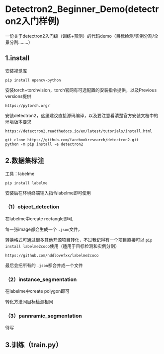 # Detectron2_Beginner_Demo(detectron2入门样例)

一份关于detectron2入门级（训练+预测）的代码demo（目标检测/实例分割/全景分割........）

## 1.install

安装视觉库

`pip install opencv-python`

安装torch+torchvision，torch官网有可选配置的安装指令提供，以及Previous versions提供

`https://pytorch.org/`

安装detectron2，这里建议直接源码编译，以及要注意看清楚官方安装文档中的环境版本要求

`https://detectron2.readthedocs.io/en/latest/tutorials/install.html`

```
git clone https://github.com/facebookresearch/detectron2.git
python -m pip install -e detectron2
```

## 2.数据集标注

工具：labelme

`pip install labelme`

安装后在环境终端输入指令labelme即可使用

### （1）object_detection

在labelme中create rectangle即可,

每一张image都会生成一个 `.json`文件，

转换格式可通过很多其他开源项目转化，不过我记得有一个项目直接可以 `pip install labelme2coco`使用（适用于目标检测和实例分割）

`https://github.com/hddlovefxx/labelme2coco`

最后会把所有的 `.json`都合并成一个文件

### （2）instance_segmentation

在labelme中create polygon即可

转化方法同目标检测相同

### （3）pannramic_segmentation

待写

## 3.训练（train.py）
